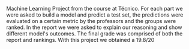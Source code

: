 Machine Learning Project from the course at Técnico. For each part we were asked to build a model and predict a test set, the predictions were evaluated on a certain metric by the professors
and the groups were ranked. In the report we were asked to explain our reasoning and show different model's outcomes. The final grade was comprised of both the report and rankings. 
With this project we obtained a 19.8/20
